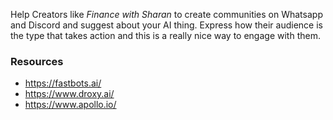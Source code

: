 Help Creators like *Finance with Sharan* to create communities on Whatsapp and Discord and suggest about your AI thing.
Express how their audience is the type that takes action and this is a really nice way to engage with them.


### Resources
- https://fastbots.ai/
- https://www.droxy.ai/
- https://www.apollo.io/